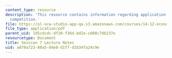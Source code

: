 ```yaml
---
content_type: resource
description: 'This resource contains information regarding application: imperfect
  competition.'
file: https://ol-ocw-studio-app-qa.s3.amazonaws.com/courses/14-12-economic-applications-of-game-theory-fall-2012/a870a72380a584e8d1ffd2b34fa24c9e_MIT14_12F12_chapter7.pdf
file_type: application/pdf
parent_uid: 1d5cdcdc-df20-f36d-bd2e-c608c7db237e
resourcetype: Document
title: Session 7 Lecture Notes
uid: a870a723-80a5-84e8-d1ff-d2b34fa24c9e
---
```

